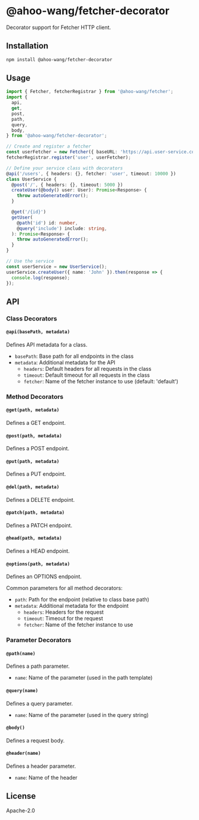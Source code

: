 # @ahoo-wang/fetcher-decorator

Decorator support for Fetcher HTTP client.

## Installation

```bash
npm install @ahoo-wang/fetcher-decorator
```

## Usage

```typescript
import { Fetcher, fetcherRegistrar } from '@ahoo-wang/fetcher';
import {
  api,
  get,
  post,
  path,
  query,
  body,
} from '@ahoo-wang/fetcher-decorator';

// Create and register a fetcher
const userFetcher = new Fetcher({ baseURL: 'https://api.user-service.com' });
fetcherRegistrar.register('user', userFetcher);

// Define your service class with decorators
@api('/users', { headers: {}, fetcher: 'user', timeout: 10000 })
class UserService {
  @post('/', { headers: {}, timeout: 5000 })
  createUser(@body() user: User): Promise<Response> {
    throw autoGeneratedError();
  }

  @get('/{id}')
  getUser(
    @path('id') id: number,
    @query('include') include: string,
  ): Promise<Response> {
    throw autoGeneratedError();
  }
}

// Use the service
const userService = new UserService();
userService.createUser({ name: 'John' }).then(response => {
  console.log(response);
});
```

## API

### Class Decorators

#### `@api(basePath, metadata)`

Defines API metadata for a class.

- `basePath`: Base path for all endpoints in the class
- `metadata`: Additional metadata for the API
    - `headers`: Default headers for all requests in the class
    - `timeout`: Default timeout for all requests in the class
    - `fetcher`: Name of the fetcher instance to use (default: 'default')

### Method Decorators

#### `@get(path, metadata)`

Defines a GET endpoint.

#### `@post(path, metadata)`

Defines a POST endpoint.

#### `@put(path, metadata)`

Defines a PUT endpoint.

#### `@del(path, metadata)`

Defines a DELETE endpoint.

#### `@patch(path, metadata)`

Defines a PATCH endpoint.

#### `@head(path, metadata)`

Defines a HEAD endpoint.

#### `@options(path, metadata)`

Defines an OPTIONS endpoint.

Common parameters for all method decorators:

- `path`: Path for the endpoint (relative to class base path)
- `metadata`: Additional metadata for the endpoint
    - `headers`: Headers for the request
    - `timeout`: Timeout for the request
    - `fetcher`: Name of the fetcher instance to use

### Parameter Decorators

#### `@path(name)`

Defines a path parameter.

- `name`: Name of the parameter (used in the path template)

#### `@query(name)`

Defines a query parameter.

- `name`: Name of the parameter (used in the query string)

#### `@body()`

Defines a request body.

#### `@header(name)`

Defines a header parameter.

- `name`: Name of the header

## License

Apache-2.0
